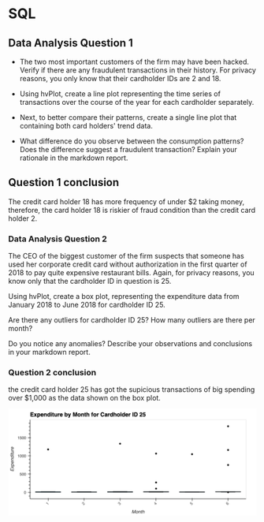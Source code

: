 # SQL

## Data Analysis Question 1

- The two most important customers of the firm may have been hacked. Verify if there are any fraudulent transactions in their history. For privacy reasons, you only know that their cardholder IDs are 2 and 18.

- Using hvPlot, create a line plot representing the time series of transactions over the course of the year for each cardholder separately.

- Next, to better compare their patterns, create a single line plot that containing both card holders' trend data.

- What difference do you observe between the consumption patterns? Does the difference suggest a fraudulent transaction? Explain your rationale in the markdown report.

## Question 1 conclusion

The credit card holder 18 has more frequency of under $2 taking money, therefore, the card holder 18 is riskier of fraud condition than the credit card holder 2.


### Data Analysis Question 2

The CEO of the biggest customer of the firm suspects that someone has used her corporate credit card without authorization in the first quarter of 2018 to pay quite expensive restaurant bills. Again, for privacy reasons, you know only that the cardholder ID in question is 25.

Using hvPlot, create a box plot, representing the expenditure data from January 2018 to June 2018 for cardholder ID 25.

Are there any outliers for cardholder ID 25? How many outliers are there per month?

Do you notice any anomalies? Describe your observations and conclusions in your markdown report.

### Question 2 conclusion

the credit card holder 25 has got the supicious transactions of big spending over $1,000 as the data shown on the box plot.

![Alt text](https://github.com/CharinthipPalmy/SQL/blob/main/ID25.png?raw=true)